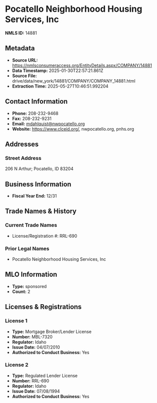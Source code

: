 # Pocatello Neighborhood Housing Services, Inc

**NMLS ID:** 14881

## Metadata
- **Source URL:** https://nmlsconsumeraccess.org/EntityDetails.aspx/COMPANY/14881
- **Data Timestamp:** 2025-01-30T22:57:21.861Z
- **Source File:** drive/data/new_york/14881/COMPANY/COMPANY_14881.html
- **Extraction Time:** 2025-05-27T10:46:51.992204

## Contact Information
- **Phone:** 208-232-9468
- **Fax:** 208-232-9231
- **Email:** mdahlquist@nwpocatello.org
- **Website:** https://www.clceid.org/, nwpocatello.org, pnhs.org

## Addresses
### Street Address
206 N Arthur; Pocatello, ID 83204

## Business Information
- **Fiscal Year End:** 12/31

## Trade Names & History
### Current Trade Names
- License/Registration #: RRL-690

### Prior Legal Names
- Pocatello Neighborhood Housing Services, Inc

## MLO Information
- **Type:** sponsored
- **Count:** 2

## Licenses & Registrations

### License 1
- **Type:** Mortgage Broker/Lender License
- **Number:** MBL-7320
- **Regulator:** Idaho
- **Issue Date:** 04/07/2010
- **Authorized to Conduct Business:** Yes

### License 2
- **Type:** Regulated Lender License
- **Number:** RRL-690
- **Regulator:** Idaho
- **Issue Date:** 07/08/1994
- **Authorized to Conduct Business:** Yes

